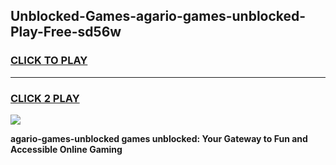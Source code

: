 
## Unblocked-Games-agario-games-unblocked-Play-Free-sd56w
<h3>
<a href="https://premium76.site?title=agario-games-unblocked&ref=15A">CLICK TO PLAY</a></h3>
<hr>

<h3>
<a href="https://premium76.site?title=agario-games-unblocked&ref=15A">CLICK 2 PLAY</a>
  
</h3>

<a href="https://premium76.site?title=agario-games-unblocked&ref=15A"><img src="https://clearcache.store/games.png"></a>


**agario-games-unblocked games unblocked: Your Gateway to Fun and Accessible Online Gaming**
